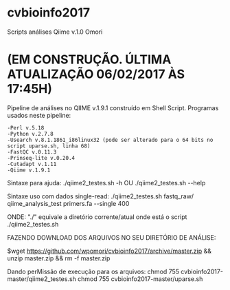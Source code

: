 # cvbioinfo2017
Scripts análises Qiime v.1.0 Omori

#                (EM CONSTRUÇÃO. ÚLTIMA ATUALIZAÇÃO 06/02/2017 ÀS 17:45H)

Pipeline de análises no QIIME v.1.9.1 construído em Shell Script.
Programas usados neste pipeline:

    -Perl v.5.18
    -Python v.2.7.8
    -Usearch v.8.1.1861_i86linux32 (pode ser alterado para o 64 bits no script uparse.sh, linha 68)
    -FastQC v.0.11.3
    -Prinseq-lite v.0.20.4
    -Cutadapt v.1.11
    -Qiime v.1.9.1





Sintaxe para ajuda: ./qiime2_testes.sh -h OU ./qiime2_testes.sh --help

Sintaxe uso com dados single-read: ./qiime2_testes.sh fastq_raw/ qiime_analysis_test primers.fa --single 400


ONDE: "./" equivale a diretório corrente/atual onde está o script ./qiime2_testes.sh


FAZENDO DOWNLOAD DOS ARQUIVOS NO SEU DIRETÓRIO DE ANÁLISE:

$wget https://github.com/wpomori/cvbioinfo2017/archive/master.zip && unzip master.zip && rm -f master.zip


Dando perMissão de execução para os arquivos:
chmod 755 cvbioinfo2017-master/qiime2_testes.sh
chmod 755 cvbioinfo2017-master/uparse.sh
